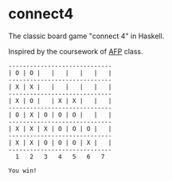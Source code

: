 # connect4
The classic board game "connect 4" in Haskell.

Inspired by the coursework of [AFP](https://www.youtube.com/watch?v=IoCINPnt0us&list=PLF1Z-APd9zK5uFc8FKr_di9bfsYv8-lbc&index=5) class.

```
-----------------------------
| O | O |   |   |   |   |   |
-----------------------------
| X | X |   |   |   |   |   |
-----------------------------
| X | O |   | X | X |   |   |
-----------------------------
| O | X | O | O | O |   |   |
-----------------------------
| X | X | X | O | O | O |   |
-----------------------------
| X | X | O | O | O | X |   |
-----------------------------
  1   2   3   4   5   6   7

You win!
```
